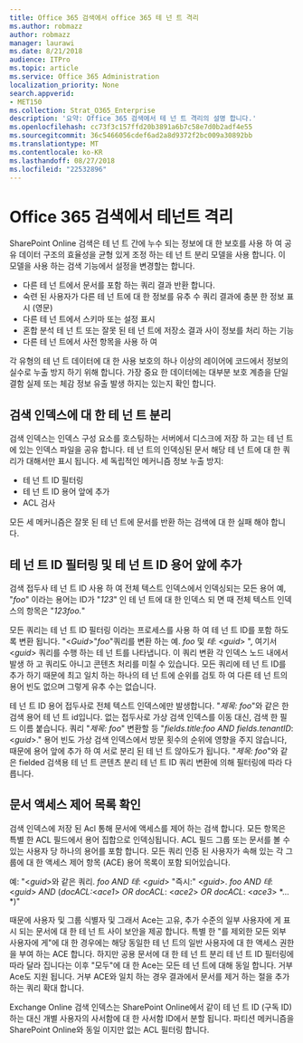 ```yaml
---
title: Office 365 검색에서 office 365 테 넌 트 격리
ms.author: robmazz
author: robmazz
manager: laurawi
ms.date: 8/21/2018
audience: ITPro
ms.topic: article
ms.service: Office 365 Administration
localization_priority: None
search.appverid:
- MET150
ms.collection: Strat_O365_Enterprise
description: '요약: Office 365 검색에서 테 넌 트 격리의 설명 합니다.'
ms.openlocfilehash: cc73f3c157ffd20b3891a6b7c58e7d0b2adf4e55
ms.sourcegitcommit: 36c5466056cdef6ad2a8d9372f2bc009a30892bb
ms.translationtype: MT
ms.contentlocale: ko-KR
ms.lasthandoff: 08/27/2018
ms.locfileid: "22532896"
---
```

# <a name="tenant-isolation-in-office-365-search"></a>Office 365 검색에서 테넌트 격리
SharePoint Online 검색은 테 넌 트 간에 누수 되는 정보에 대 한 보호를 사용 하 여 공유 데이터 구조의 효율성을 균형 있게 조정 하는 테 넌 트 분리 모델을 사용 합니다. 이 모델을 사용 하는 검색 기능에서 설정을 변경할는 합니다.
- 다른 테 넌 트에서 문서를 포함 하는 쿼리 결과 반환 합니다.
- 숙련 된 사용자가 다른 테 넌 트에 대 한 정보를 유추 수 쿼리 결과에 충분 한 정보 표시 (영문)
- 다른 테 넌 트에서 스키마 또는 설정 표시
- 혼합 분석 테 넌 트 또는 잘못 된 테 넌 트에 저장소 결과 사이 정보를 처리 하는 기능
- 다른 테 넌 트에서 사전 항목을 사용 하 여

각 유형의 테 넌 트 데이터에 대 한 사용 보호의 하나 이상의 레이어에 코드에서 정보의 실수로 누출 방지 하기 위해 합니다. 가장 중요 한 데이터에는 대부분 보호 계층을 단일 결함 실제 또는 체감 정보 유출 발생 하지는 있는지 확인 합니다.

## <a name="tenant-separation-for-the-search-index"></a>검색 인덱스에 대 한 테 넌 트 분리
검색 인덱스는 인덱스 구성 요소를 호스팅하는 서버에서 디스크에 저장 하 고는 테 넌 트에 있는 인덱스 파일을 공유 합니다. 테 넌 트의 인덱싱된 문서 해당 테 넌 트에 대 한 쿼리가 대해서만 표시 됩니다. 세 독립적인 메커니즘 정보 누출 방지:
- 테 넌 트 ID 필터링
- 테 넌 트 ID 용어 앞에 추가
- ACL 검사

모든 세 메커니즘은 잘못 된 테 넌 트에 문서를 반환 하는 검색에 대 한 실패 해야 합니다.

## <a name="tenant-id-filtering-and-tenant-id-term-prefixing"></a>테 넌 트 ID 필터링 및 테 넌 트 ID 용어 앞에 추가
검색 접두사 테 넌 트 ID 사용 하 여 전체 텍스트 인덱스에서 인덱싱되는 모든 용어 예, "*foo*" 이라는 용어는 ID가 "*123*" 인 테 넌 트에 대 한 인덱스 되 면 때 전체 텍스트 인덱스의 항목은 "*123foo.*"

모든 쿼리는 테 넌 트 ID 필터링 이라는 프로세스를 사용 하 여 테 넌 트 ID를 포함 하도록 변환 됩니다. "<*Guid*>"*foo*"쿼리를 변환 하는 예. *foo* 및 *테*: <*guid*> ", 여기서 <*guid*> 쿼리를 수행 하는 테 넌 트를 나타냅니다. 이 쿼리 변환 각 인덱스 노드 내에서 발생 하 고 쿼리도 아니고 콘텐츠 처리를 미칠 수 있습니다. 모든 쿼리에 테 넌 트 ID를 추가 하기 때문에 최고 일치 하는 하나의 테 넌 트에 순위를 검토 하 여 다른 테 넌 트의 용어 빈도 없으며 그렇게 유추 수는 없습니다.

테 넌 트 ID 용어 접두사로 전체 텍스트 인덱스에만 발생합니다. "*제목: foo*"와 같은 한 검색 용어 테 넌 트 id입니다. 없는 접두사로 가상 검색 인덱스를 이동 대신, 검색 한 필드 이름 붙습니다. 쿼리 "*제목: foo*" 변환할 등 "*fields.title:foo AND fields.tenantID*: <*guid*>." 용어 빈도 가상 검색 인덱스에서 방문 횟수의 순위에 영향을 주지 않습니다, 때문에 용어 앞에 추가 하 여 서로 분리 된 테 넌 트 않아도가 됩니다. "*제목: foo*"와 같은 fielded 검색용 테 넌 트 콘텐츠 분리 테 넌 트 ID 쿼리 변환에 의해 필터링에 따라 다릅니다.

## <a name="document-access-control-list-checks"></a>문서 액세스 제어 목록 확인
검색 인덱스에 저장 된 Acl 통해 문서에 액세스를 제어 하는 검색 합니다. 모든 항목은 특별 한 ACL 필드에서 용어 집합으로 인덱싱됩니다. ACL 필드 그룹 또는 문서를 볼 수 있는 사용자 당 하나의 용어를 포함 합니다. 모든 쿼리 인증 된 사용자가 속해 있는 각 그룹에 대 한 액세스 제어 항목 (ACE) 용어 목록이 포함 되어있습니다.

예: "<*guid*>와 같은 쿼리. *foo AND 테*: <*guid*> "즉시:" <*guid*>. *foo AND 테*: <*guid*> *AND* (*docACL:*<*ace1*> *OR docACL*: <*ace2*> *OR docACL*: <*ace3*> *... *)"

때문에 사용자 및 그룹 식별자 및 그래서 Ace는 고유, 추가 수준의 일부 사용자에 게 표시 되는 문서에 대 한 테 넌 트 사이 보안을 제공 합니다. 특별 한 "를 제외한 모든 외부 사용자에 게"에 대 한 경우에는 해당 동일한 테 넌 트의 일반 사용자에 대 한 액세스 권한을 부여 하는 ACE 합니다. 하지만 공용 문서에 대 한 테 넌 트 분리 테 넌 트 ID 필터링에 따라 달라 집니다는 이후 "모두"에 대 한 Ace는 모든 테 넌 트에 대해 동일 합니다. 거부 Ace도 지원 됩니다. 거부 ACE와 일치 하는 경우 결과에서 문서를 제거 하는 절을 추가 하는 쿼리 확대 합니다.

Exchange Online 검색 인덱스는 SharePoint Online에서 같이 테 넌 트 ID (구독 ID) 하는 대신 개별 사용자의 사서함에 대 한 사서함 ID에서 분할 됩니다. 파티션 메커니즘을 SharePoint Online와 동일 이지만 없는 ACL 필터링 합니다.
